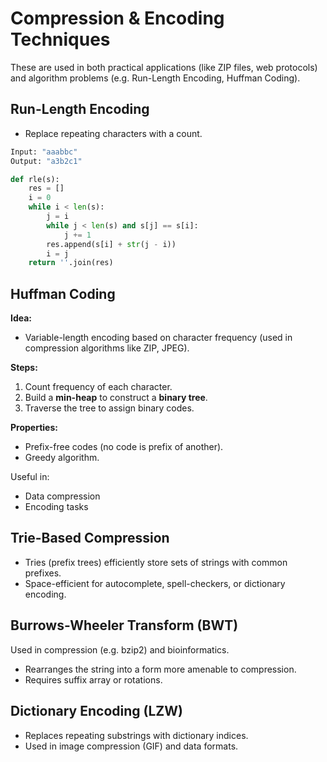 # Compression & Encoding Techniques

These are used in both practical applications (like ZIP files, web protocols) and algorithm problems (e.g. Run-Length Encoding, Huffman Coding).

## Run-Length Encoding

- Replace repeating characters with a count.

````python
Input: "aaabbc"
Output: "a3b2c1"
````

````python
def rle(s):
    res = []
    i = 0
    while i < len(s):
        j = i
        while j < len(s) and s[j] == s[i]:
            j += 1
        res.append(s[i] + str(j - i))
        i = j
    return ''.join(res)
````

## Huffman Coding

**Idea:**

- Variable-length encoding based on character frequency (used in compression algorithms like ZIP, JPEG).

**Steps:**

1. Count frequency of each character.
2. Build a **min-heap** to construct a **binary tree**.
3. Traverse the tree to assign binary codes.

**Properties:**

- Prefix-free codes (no code is prefix of another).
- Greedy algorithm.

Useful in:

- Data compression
- Encoding tasks

## Trie-Based Compression

- Tries (prefix trees) efficiently store sets of strings with common prefixes.
- Space-efficient for autocomplete, spell-checkers, or dictionary encoding.

## Burrows-Wheeler Transform (BWT)

Used in compression (e.g. bzip2) and bioinformatics.

- Rearranges the string into a form more amenable to compression.
- Requires suffix array or rotations.

## Dictionary Encoding (LZW)

- Replaces repeating substrings with dictionary indices.
- Used in image compression (GIF) and data formats.